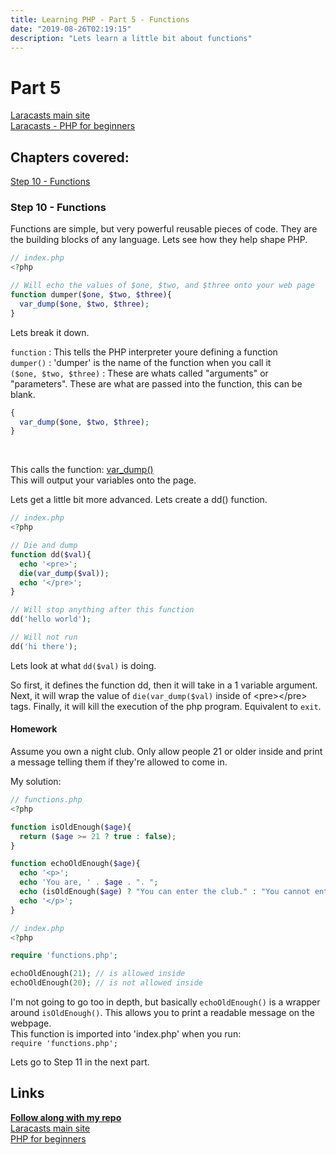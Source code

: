 ```yaml
---
title: Learning PHP - Part 5 - Functions
date: "2019-08-26T02:19:15"
description: "Lets learn a little bit about functions"
---
```


# Part 5

[Laracasts main site](https://laracasts.com)<br>
[Laracasts - PHP for beginners](https://laracasts.com/series/php-for-beginners)

## Chapters covered:

[Step 10 - Functions](https://laracasts.com/series/php-for-beginners/episodes/10)

### Step 10 - Functions

Functions are simple, but very powerful reusable pieces of code. They are the
building blocks of any language. Lets see how they help shape PHP.

```php
// index.php
<?php

// Will echo the values of $one, $two, and $three onto your web page
function dumper($one, $two, $three){
  var_dump($one, $two, $three);
}

```

Lets break it down.

`function` : This tells the PHP interpreter youre defining a function<br>
`dumper()` : 'dumper' is the name of the function when you call it<br>
`($one, $two, $three)` : These are whats called "arguments" or
"parameters". These are what are passed into the function, this can be blank.<br>
```php
{
  var_dump($one, $two, $three);
}
```
<br>

This calls the function:
[var_dump()](https://www.php.net/manual/en/function.var-dump.php)<br>
This will output your variables onto the page.<br>

Lets get a little bit more advanced. Lets create a dd() function.

```php
// index.php
<?php

// Die and dump
function dd($val){
  echo '<pre>';
  die(var_dump($val));
  echo '</pre>';
}

// Will stop anything after this function
dd('hello world');

// Will not run
dd('hi there');
```

Lets look at what `dd($val)` is doing.<br>

So first, it defines the function dd, then it will take in a 1 variable argument.<br>
Next, it will wrap the value of `die(var_dump($val)` inside of \<pre>\</pre> tags.
Finally, it will kill the execution of the php program. Equivalent to `exit`.

#### Homework

Assume you own a night club. Only allow people 21 or older inside and print a message
telling them if they're allowed to come in.<br>

My solution:

```php
// functions.php
<?php

function isOldEnough($age){
  return ($age >= 21 ? true : false);
}

function echoOldEnough($age){
  echo '<p>';
  echo 'You are, ' . $age . ". ";
  echo (isOldEnough($age) ? "You can enter the club." : "You cannot enter.");
  echo '</p>';
}

```

```php
// index.php
<?php

require 'functions.php';

echoOldEnough(21); // is allowed inside
echoOldEnough(20); // is not allowed inside
```

I'm not going to go too in depth, but basically `echoOldEnough()` is a wrapper around
`isOldEnough()`. This allows you to print a readable message on the webpage.<br>
This function is imported into 'index.php' when you run: <br>
`require 'functions.php';`

Lets go to Step 11 in the next part.




## Links
<strong>[Follow along with my repo](https://github.com/ParamagicDev/php-for-beginners)<br></strong>
[Laracasts main site](https://laracasts.com)<br>
[PHP for beginners](https://laracasts.com/series/php-for-beginners)<br>
